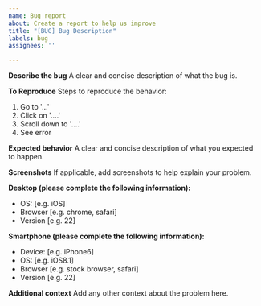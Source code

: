 ```yaml
---
name: Bug report
about: Create a report to help us improve
title: "[BUG] Bug Description"
labels: bug
assignees: ''

---
```


<!--
Support for the docker image is provided on the octoprint discord and octoprint forum. It is recommended that if you are not experienced with docker, you use one of those support options to ask questions before opening an issue here.

This template is for bug reports only, and issues from this template will be closed if the issue is of a support nature or the user has not provided enough detail to demonstrate or reproduce an actual bug
-->
**Describe the bug**
A clear and concise description of what the bug is.

**To Reproduce**
Steps to reproduce the behavior:
1. Go to '...'
2. Click on '....'
3. Scroll down to '....'
4. See error

**Expected behavior**
A clear and concise description of what you expected to happen.

**Screenshots**
If applicable, add screenshots to help explain your problem.

**Desktop (please complete the following information):**
 - OS: [e.g. iOS]
 - Browser [e.g. chrome, safari]
 - Version [e.g. 22]

**Smartphone (please complete the following information):**
 - Device: [e.g. iPhone6]
 - OS: [e.g. iOS8.1]
 - Browser [e.g. stock browser, safari]
 - Version [e.g. 22]

**Additional context**
Add any other context about the problem here.
